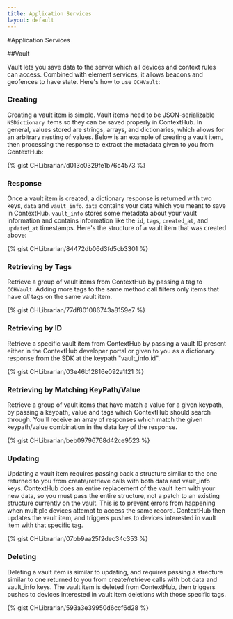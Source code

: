 ```yaml
---
title: Application Services
layout: default
---
```

#Application Services

##Vault

Vault lets you save data to the server which all devices and context rules can access. Combined with element services, it allows beacons and geofences to have state. Here's how to use `CCHVault`:
<br />

### Creating

Creating a vault item is simple. Vault items need to be JSON-serializable `NSDictionary` items so they can be saved properly in ContextHub. In general, values stored are strings, arrays, and dictionaries, which allows for an arbitrary nesting of values.  Below is an example of creating a vault item, then processing the response to extract the metadata given to you from ContextHub:

{% gist CHLibrarian/d013c0329fe1b76c4573 %}
<br />

### Response

Once a vault item is created, a dictionary response is returned with two keys, `data` and `vault_info`. `data` contains your data which you meant to save in ContextHub. `vault_info` stores some metadata about your vault information and contains information like the `id`, `tags`, `created_at`, and `updated_at` timestamps. Here's the structure of a vault item that was created above:

{% gist CHLibrarian/84472db06d3fd5cb3301 %}
<br />

### Retrieving by Tags

Retrieve a group of vault items from ContextHub by passing a tag to `CCHVault`. Adding more tags to the same method call filters only items that have *all* tags on the same vault item.

{% gist CHLibrarian/77df801086743a8159e7 %}
<br />

### Retrieving by ID

Retrieve a specific vault item from ContextHub by passing a vault ID present either in the ContextHub developer portal or given to you as a dictionary response from the SDK at the keypath "vault_info.id".

{% gist CHLibrarian/03e46b12816e092a1f21 %}
<br />

### Retrieving by Matching KeyPath/Value

Retrieve a group of vault items that have match a value for a given keypath, by passing a keypath, value and tags which ContextHub should search through. You'll receive an array of responses which match the given keypath/value combination in the data key of the response.

{% gist CHLibrarian/beb09796768d42ce9523 %}
<br />

### Updating

Updating a vault item requires passing back a structure similar to the one returned to you from create/retrieve calls with both data and vault_info keys. ContextHub does an entire replacement of the vault item with your new data, so you must pass the entire structure, not a patch to an existing structure currently on the vault. This is to prevent errors from happening when multiple devices attempt to access the same record. ContextHub then updates the vault item, and triggers pushes to devices interested in vault item with that specific tag.

{% gist CHLibrarian/07bb9aa25f2dec34c353 %}
<br />

### Deleting

Deleting a vault item is similar to updating, and requires passing a strecture similar to one returned to you from create/retrieve calls with bot data and vault_info keys. The vault item is deleted from ContextHub, then triggers pushes to devices interested in vault item deletions with those specific tags.

{% gist CHLibrarian/593a3e39950d6ccf6d28 %}
<br />